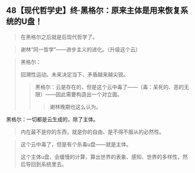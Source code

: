 ## 48【现代哲学史】终·黑格尔：原来主体是用来恢复系统的U盘！

>在黑格尔之后就是后现代哲学了。

> 谢林“同一哲学”——进步主义的进化。（升级这个云）

> 黑格尔：
>
> 回溯性运动。未来决定当下、矛盾越来越尖锐。
>
> > 黑格尔：云是存在的，但是这个云中毒了——（毒：呆死的、恶的无限）——因此需要构造出一个对立面。
> >
> > > 谢林晚期也这么认为。

黑格尔：一切都是云生成的，除了主体。

> 内在最不是你的东西，就是你的自由、是不得不服从的必然性。

> 这个云中毒了，但是有个杀毒u盘——就是主体。
>
> 这个主体u盘，会缓慢的计算，算出世界的表象、感知、世界的多样性，然后导回到系统里去。